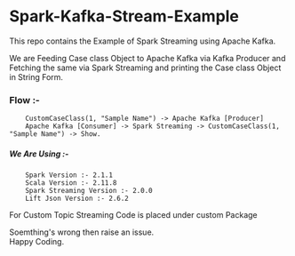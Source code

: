 # Spark-Kafka-Stream-Example
This repo contains the Example of Spark Streaming using Apache Kafka.

We are Feeding Case class Object to Apache Kafka via Kafka Producer and Fetching the same via Spark Streaming and printing the Case class Object in String Form.

### Flow :-<br />
        CustomCaseClass(1, "Sample Name") -> Apache Kafka [Producer]
        Apache Kafka [Consumer] -> Spark Streaming -> CustomCaseClass(1, "Sample Name") -> Show.
        
##### We Are Using :- <br />
        Spark Version :- 2.1.1
        Scala Version :- 2.11.8
        Spark Streaming Version :- 2.0.0
        Lift Json Version :- 2.6.2

For Custom Topic Streaming Code is placed under custom Package

Soemthing's wrong then raise an issue. <br>
Happy Coding.
